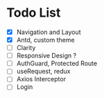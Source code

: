 # Todo List

- [x] Navigation and Layout
- [x] Antd, custom theme
- [ ] Clarity
- [ ] Responsive Design ?
- [ ] AuthGuard, Protected Route
- [ ] useRequest, redux
- [ ] Axios Interceptor
- [ ] Login
